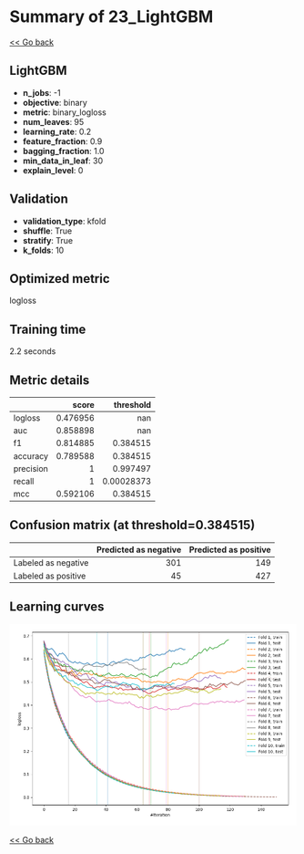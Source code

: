 # Summary of 23_LightGBM

[<< Go back](../README.md)


## LightGBM
- **n_jobs**: -1
- **objective**: binary
- **metric**: binary_logloss
- **num_leaves**: 95
- **learning_rate**: 0.2
- **feature_fraction**: 0.9
- **bagging_fraction**: 1.0
- **min_data_in_leaf**: 30
- **explain_level**: 0

## Validation
 - **validation_type**: kfold
 - **shuffle**: True
 - **stratify**: True
 - **k_folds**: 10

## Optimized metric
logloss

## Training time

2.2 seconds

## Metric details
|           |    score |    threshold |
|:----------|---------:|-------------:|
| logloss   | 0.476956 | nan          |
| auc       | 0.858898 | nan          |
| f1        | 0.814885 |   0.384515   |
| accuracy  | 0.789588 |   0.384515   |
| precision | 1        |   0.997497   |
| recall    | 1        |   0.00028373 |
| mcc       | 0.592106 |   0.384515   |


## Confusion matrix (at threshold=0.384515)
|                     |   Predicted as negative |   Predicted as positive |
|:--------------------|------------------------:|------------------------:|
| Labeled as negative |                     301 |                     149 |
| Labeled as positive |                      45 |                     427 |

## Learning curves
![Learning curves](learning_curves.png)

[<< Go back](../README.md)
